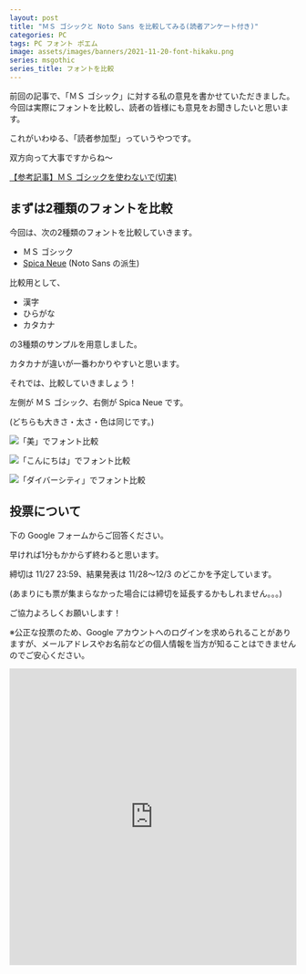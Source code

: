 ```yaml
---
layout: post
title: "ＭＳ ゴシックと Noto Sans を比較してみる(読者アンケート付き)"
categories: PC
tags: PC フォント ポエム
image: assets/images/banners/2021-11-20-font-hikaku.png
series: msgothic
series_title: フォントを比較
---
```


前回の記事で、「ＭＳ ゴシック」に対する私の意見を書かせていただきました。今回は実際にフォントを比較し、読者の皆様にも意見をお聞きしたいと思います。

これがいわゆる、「読者参加型」っていうやつです。

双方向って大事ですからね〜

[【参考記事】ＭＳ ゴシックを使わないで(切実)](https://r-40021.github.io/blog/pc/2021/11/16/no-msgothic.html)

## まずは2種類のフォントを比較
今回は、次の2種類のフォントを比較していきます。

- ＭＳ ゴシック
- <a href="https://thepopp.com/fonts/" target="_blank" rel="noopener noreferrer">Spica Neue</a> (Noto Sans の派生)

比較用として、

- 漢字
- ひらがな
- カタカナ

の3種類のサンプルを用意しました。

カタカナが違いが一番わかりやすいと思います。

それでは、比較していきましょう！

左側が ＭＳ ゴシック、右側が Spica Neue です。

(どちらも大きさ・太さ・色は同じです。)

![「美」でフォント比較](https://user-images.githubusercontent.com/75155258/142719523-34b93038-b8b7-4f63-92fe-566e9849edff.png)

![「こんにちは」でフォント比較](https://user-images.githubusercontent.com/75155258/142719528-c4f0df3b-ce88-4153-9416-48c56f3d7958.png)

![「ダイバーシティ」でフォント比較](https://user-images.githubusercontent.com/75155258/142719543-5dfc5208-9af5-4041-8485-0c920a270b55.png)

## 投票について

下の Google フォームからご回答ください。

早ければ1分もかからず終わると思います。

締切は 11/27 23:59、結果発表は 11/28〜12/3 のどこかを予定しています。

(あまりにも票が集まらなかった場合には締切を延長するかもしれません。。。)

ご協力よろしくお願いします！

※公正な投票のため、Google アカウントへのログインを求められることがありますが、メールアドレスやお名前などの個人情報を当方が知ることはできませんのでご安心ください。

<iframe loading="lazy" src="https://docs.google.com/forms/d/e/1FAIpQLSfg51wHAWoayFqPgaLtImxj-EKdtjpYJhF0nmyD7osRtn8Riw/viewform?embedded=true" width="100%" height="520" frameborder="0" marginheight="0" marginwidth="0">読み込んでいます…</iframe>
